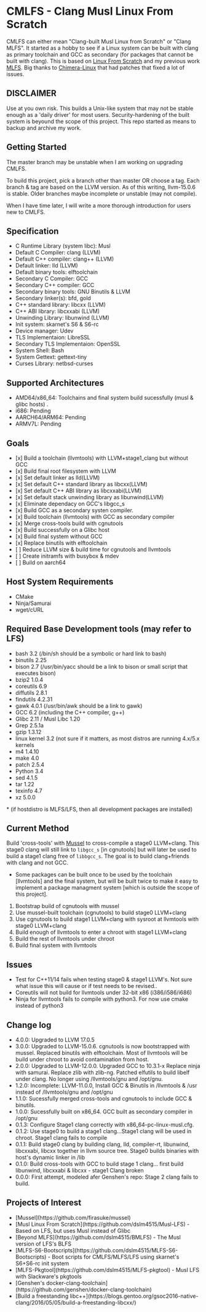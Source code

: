 # CMLFS - Clang Musl Linux From Scratch

CMLFS can either mean "Clang-built Musl Linux from Scratch" or "Clang MLFS". It started as a hobby to see if a Linux system can be built with clang as primary toolchain and GCC as secondary (for packages that cannot be built with clang). This is based on [Linux From Scratch](www.linuxfromscratch.org) and my previous work [MLFS](https://github.com/dslm4515/Musl-LFS). Big thanks to [Chimera-Linux](https://chimera-linux.org) that had patches that fixed a lot of issues.

## DISCLAIMER

Use at you own risk. This builds a Unix-like system that may not be stable enough as a 'daily driver' for most users. Security-hardening of the built system is beyound the scope of this project. This repo started as means to backup and archive my work.

## Getting Started

The master branch may be unstable when I am working on upgrading CMLFS. 

To build this project, pick a branch other than master OR choose a tag. Each branch & tag are based on the LLVM version.
As of this writing, llvm-15.0.6 is stable. Older branches maybe incomplete or unstable (may not compile).

When I have time later, I will write a more thorough introduction for users new to CMLFS.

## Specification
<ul>
<li>C Runtime Library (system libc): Musl </li>
<li>Default C Compiler: clang (LLVM)</li>
<li>Default C++ compiler: clang++ (LLVM)</li>
<li>Default linker: lld (LLVM)</li>
<li>Default binary tools: elftoolchain</li>
<li>Secondary C Compiler: GCC</li>
<li>Secondary C++ compiler: GCC</li>
<li>Secondary binary tools: GNU Binutils & LLVM</li>
<li>Secondary linker(s): bfd, gold</li>
<li>C++ standard library: libcxx (LLVM)</li>
<li>C++ ABI library: libcxxabi (LLVM)</li>
<li>Unwinding Library: libunwind (LLVM)</li>
<li>Init system: skarnet's S6 & S6-rc</li>
<li>Device manager: Udev </li>
<li>TLS Implementaion: LibreSSL</li>
<li>Secondary TLS Implementaion: OpenSSL</li>
<li>System Shell: Bash </li>
<li>System Gettext: gettext-tiny</li>
<li>Curses Library: netbsd-curses </li>
</ul>

## Supported Architectures

<ul>
<li>AMD64/x86_64: Toolchains and final system build sucessfully (musl & glibc hosts) .</li>
<li>i686: Pending</li>
<li>AARCH64/ARM64: Pending</li>
<li>ARMV7L: Pending</li>
</ul>

## Goals

<ul>
<li> [x] Build a toolchain (llvmtools) with LLVM+stage1_clang but without GCC</li>
<li> [x] Build final root filesystem with LLVM</li>
<li> [x] Set default linker as lld(LLVM)</li>
<li> [x] Set default C++ standard library as libcxx(LLVM)</li>
<li> [x] Set default C++ ABI library as libcxxabi(LLVM)</li>
<li> [x] Set default stack unwinding library as libunwind(LLVM)</li>
<li> [x] Eliminate dependacy on GCC's libgcc_s</li>
<li> [x] Build GCC as a secondary systen compiler. </li>
<li> [x] Build toolchain (llvmtools) with GCC as secondary compiler</li>
<li> [x] Merge cross-tools build with cgnutools </li>
<li> [x] Build successfully on a Glibc host </li>
<li> [x] Build final system without GCC </li>
<li> [x] Replace binutils with elftoolchain </li>
<li> [ ] Reduce LLVM size & build time for cgnutools and llvmtools </li>
<li> [ ] Create initramfs with busybox & mdev </li>
<li> [ ] Build on aarch64</li>
</ul>

## Host System Requirements

<ul>
 <li>CMake</li>
 <li>Ninja/Samurai</li>
 <li>wget/cURL</li>
</ul>

## Required Base Development tools (may refer to LFS)
<ul>
 <li>bash 3.2 (/bin/sh should be a symbolic or hard link to bash) </li>
 <li>binutils 2.25 </li>
 <li>bison 2.7 (/usr/bin/yacc should be a link to bison or small script that executes bison) </li>
 <li>bzip2 1.0.4 </li>
 <li>coreutils 6.9 </li>
 <li>diffutils 2.8.1 </li>
 <li>findutils 4.2.31 </li>
 <li>gawk 4.0.1 (/usr/bin/awk should be a link to gawk) </li>
 <li>GCC 6.2 (including the C++ compiler, g++) </li>
 <li>Glibc 2.11 / Musl Libc 1.20 </li>
 <li>Grep 2.5.1a </li>
 <li>gzip 1.3.12 </li>
 <li>linux kernel 3.2 (not sure if it matters, as most distros are running 4.x/5.x kernels</li>
 <li>m4 1.4.10</li>
 <li>make 4.0 </li>
 <li>patch 2.5.4 </li>
 <li>Python 3.4 </li>
 <li>sed 4.1.5 </li>
 <li>tar 1.22 </li>
 <li>texinfo 4.7 </li>
  <li>xz 5.0.0 </li>
</ul>
 * (if hostdistro is MLFS/LFS, then all development packages are installed)

## Current Method

Build 'cross-tools' with [Mussel](https://github.com/firasuke/mussel) to cross-compile a stage0 LLVM+clang. This stage0 clang will still link to `libgcc_s` [in cgnutools] but will later be used to build a stage1 clang free of `libbgcc_s`. The goal is to build clang+friends with clang and not GCC.

* Some packages can be built once to be used by the toolchain [llvmtools] and the final system, but will be built twice to make it easy to implement a package managment system [which is outside the scope of this project]. 

<ol>
<li>Bootstrap build of cgnutools with mussel</li>
<li>Use mussel-built toolchain (cgnutools) to build stage0 LLVM+clang</li>
<li>Use cgnutools to build stage1 LLVM+clang with sysroot at llvmtools with stage0 LLVM+clang</li>
<li>Build enough of llvmtools to enter a chroot with stage1 LLVM+clang</li>
<li>Build the rest of llvmtools under chroot </li>
<li>Build final system with llvmtools </li>
</ol>

## Issues
<ul>
<li>Test for C++11/14 fails when testing stage0 & stage1 LLVM's. Not sure what issue this will cause or if test needs to be revised..</li>
<li>Coreutils will not build for llvmtools under 32-bit x86 (i386/i586/i686)</li>
<li>Ninja for llvmtools fails to compile with python3. For now use cmake instead of python3</li> 
</ul>

## Change log

<ul>
<li>4.0.0: Upgraded to LLVM 17.0.5 </li>
<li>3.0.0: Upgraded to LLVM-15.0.6. cgnutools is now bootstrapped with mussel. Replaced binutils with elftoolchain. Most of llvmtools will be build under chroot to avoid contamination from host. </li>
<li>2.0.0: Upgraded to LLVM-12.0.0. Upgraded GCC to 10.3.1-x Replace ninja with samurai. Replace zlib with zlib-ng. Patched elfutils to build libelf under clang. No longer using /llvmtools/gnu and /opt/gnu.</li>
<li>1.2.0: Incomplete: LLVM-11.0.0, Install GCC & Binutils in /llvmtools & /usr instead of /llvmtools/gnu and /opt/gnu </li>
<li>1.1.0: Sucessfully merged cross-tools and cgnutools to include GCC & binutils.</li>
<li>1.0.0: Sucessfully built on x86_64. GCC built as secondary compiler in /opt/gnu </li>
<li>0.1.3: Configure Stage1 clang correctly with x86_64-pc-linux-musl.cfg.</li>
<li>0.1.2: Use stage0 to build a stage1 clang...Stage1 clang will be used in chroot. Stage1 clang fails to compile</li>
<li>0.1.1: Build stage0 clang by building clang, lld, compiler-rt, libunwind, libcxxabi, libcxx together in llvm source tree. Stage0 builds binaries with host's dynamic linker in /lib</li>
<li>0.1.0: Build cross-tools with GCC to build stage 1 clang... first build libunwind, libcxxabi & libcxx - stage1 Clang broken</li>
<li>0.0.0: First attempt, modeled afer Genshen's repo: Stage 2 clang fails to build.</li>
</ul>

## Projects of Interest
<ul>
<li> [Mussel](https://github.com/firasuke/mussel)</li>
<li> [Musl Linux From Scratch](https://github.com/dslm4515/Musl-LFS) - Based on LFS, but uses Musl instead of Glibc </li>
<li> [Beyond MLFS](https://github.com/dslm4515/BMLFS) - The Musl version of LFS's BLFS </li>
<li> [MLFS-S6-Bootscripts](https://github.com/dslm4515/MLFS-S6-Bootscripts) - Boot scripts for CMLFS/MLFS/LFS using skarnet's S6+S6-rc init system </li>
<li> [MLFS-Pkgtool](https://github.com/dslm4515/MLFS-pkgtool) - Musl LFS with Slackware's pkgtools </li>
<li> [Genshen's docker-clang-toolchain](https://github.com/genshen/docker-clang-toolchain)</li>
<li> [Build a freestanding libc++](https://blogs.gentoo.org/gsoc2016-native-clang/2016/05/05/build-a-freestanding-libcxx/) </li>
</ul>
